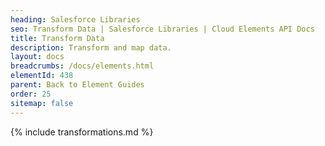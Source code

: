 ```yaml
---
heading: Salesforce Libraries
seo: Transform Data | Salesforce Libraries | Cloud Elements API Docs
title: Transform Data
description: Transform and map data.
layout: docs
breadcrumbs: /docs/elements.html
elementId: 438
parent: Back to Element Guides
order: 25
sitemap: false
---
```


{% include transformations.md %}
